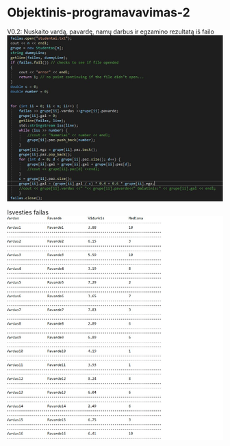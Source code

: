 # Objektinis-programavavimas-2
V0.2:
Nuskaito vardą, pavardę, namų darbus ir egzamino rezultatą iš failo
![image](/assets1/your-image.jpg)

Isvesties failas
![image](/assets1/your-image1.jpg)
